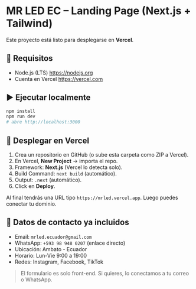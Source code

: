 # MR LED EC – Landing Page (Next.js + Tailwind)

Este proyecto está listo para desplegarse en **Vercel**.

## 🔧 Requisitos
- Node.js (LTS) https://nodejs.org
- Cuenta en Vercel https://vercel.com

## ▶️ Ejecutar localmente
```bash
npm install
npm run dev
# abre http://localhost:3000
```

## 🚀 Desplegar en Vercel
1) Crea un repositorio en GitHub (o sube esta carpeta como ZIP a Vercel).
2) En Vercel, **New Project** → importa el repo.
3) Framework: **Next.js** (Vercel lo detecta solo).
4) Build Command: `next build` (automático).
5) Output: `.next` (automático).
6) Click en **Deploy**.

Al final tendrás una URL tipo `https://mrled.vercel.app`. Luego puedes conectar tu dominio.

## 🔗 Datos de contacto ya incluidos
- Email: `mrled.ecuador@gmail.com`
- WhatsApp: `+593 98 948 0207` (enlace directo)
- Ubicación: Ambato - Ecuador
- Horario: Lun-Vie 9:00 a 19:00
- Redes: Instagram, Facebook, TikTok

> El formulario es solo front-end. Si quieres, lo conectamos a tu correo o WhatsApp.

